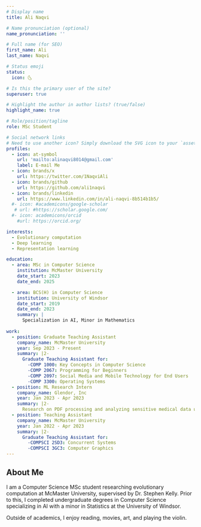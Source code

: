 ```yaml
---
# Display name
title: Ali Naqvi

# Name pronunciation (optional)
name_pronunciation: ''

# Full name (for SEO)
first_name: Ali
last_name: Naqvi

# Status emoji
status:
  icon: 🌜

# Is this the primary user of the site?
superuser: true

# Highlight the author in author lists? (true/false)
highlight_name: true

# Role/position/tagline
role: MSc Student

# Social network links
# Need to use another icon? Simply download the SVG icon to your `assets/media/icons/` folder.
profiles:
  - icon: at-symbol
    url: 'mailto:alinaqvi8014@gmail.com'
    label: E-mail Me
  - icon: brands/x
    url: https://twitter.com/1NaqviAli
  - icon: brands/github
    url: https://github.com/ali1naqvi
  - icon: brands/linkedin
    url: https://www.linkedin.com/in/ali-naqvi-8b514b1b5/
  #- icon: #academicons/google-scholar
   # url: #https://scholar.google.com/
  #- icon: academicons/orcid
    #url: https://orcid.org/

interests:
  - Evolutionary computation
  - Deep learning
  - Representation learning

education:
  - area: MSc in Computer Science
    institution: McMaster University
    date_start: 2023
    date_end: 2025

  - area: BCS(H) in Computer Science
    institution: University of Windsor
    date_start: 2019
    date_end: 2023
    summary: |
      Specialization in AI, Minor in Mathematics
      
work:
  - position: Graduate Teaching Assistant
    company_name: McMaster University
    year: Sep 2023 - Present
    summary: |2-
      Graduate Teaching Assistant for:
        -COMP 1000: Key Concepts in Computer Science
        -COMP 2067: Programming for Beginners
        -COMP 2097: Social Media and Mobile Technology for End Users
        -COMP 3300: Operating Systems
  - position: ML Research Intern
    company_name: Glendor, Inc
    year: Jan 2023 - Apr 2023
    summary: |2-
      Research on PDF processing and analyzing sensitive medical data using various techniques (NLP).
  - position: Teaching Assistant
    company_name: McMaster University
    year: Jan 2022 - Apr 2023
    summary: |2-
      Graduate Teaching Assistant for:
        -COMPSCI 2SD3: Concurrent Systems
        -COMPSCI 3GC3: Computer Graphics
---
```


## About Me
I am a Computer Science MSc student researching evolutionary computation at McMaster University, supervised by Dr. Stephen Kelly. Prior to this, I completed undergraduate degrees in Computer Science specializing in AI with a minor in Statistics at the University of Windsor.

Outside of academics, I enjoy reading, movies, art, and playing the violin.
